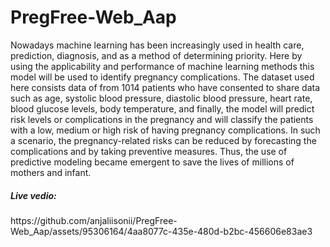 # PregFree-Web_Aap
Nowadays machine learning has been increasingly used in health care, prediction, diagnosis, 
and as a method of determining priority. Here by using the applicability and performance of 
machine learning methods this model will be used to identify pregnancy complications. The 
dataset used here consists data of from 1014 patients who have consented to share data such as 
age, systolic blood pressure, diastolic blood pressure, heart rate, blood glucose levels, body 
temperature, and finally, the model will predict risk levels or complications in the pregnancy and 
will classify the patients with a low, medium or high risk of having pregnancy complications.
In such a scenario, the pregnancy-related risks can be reduced by forecasting the complications 
and by taking preventive measures. Thus, the use of predictive modeling became emergent to 
save the lives of millions of mothers and infant.
<h5>Live vedio:</h5>
https://github.com/anjaliisonii/PregFree-Web_Aap/assets/95306164/4aa8077c-435e-480d-b2bc-456606e83ae3
